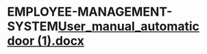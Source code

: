 # EMPLOYEE-MANAGEMENT-SYSTEM[User_manual_automatic door (1).docx](https://github.com/IT23456/EMPLOYEE-MANAGEMENT-SYSTEM/files/9274705/User_manual_automatic.door.1.docx)

